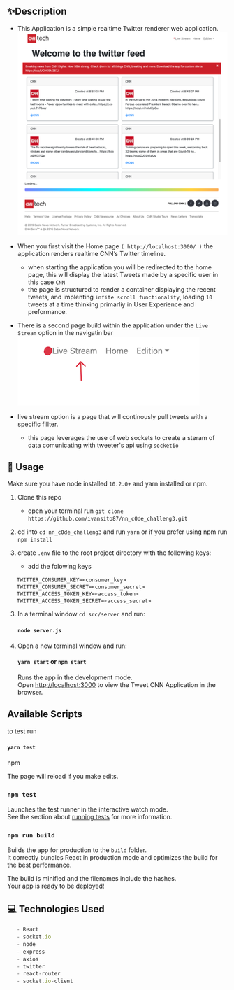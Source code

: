## ✨Description

- This Application is a simple realtime Twitter renderer web application.
   ![Screenshot](src/assets/preivew_o.png)


- When you first visit the Home page `( http://localhost:3000/ )` the application renders realtime CNN’s Twitter timeline. 
   - when starting the application you will be redirected to the home page, this will display the latest Tweets made by a specific user in this case `CNN`
   - the page is structured to render a container displaying the recent tweets, and implenting `infite scroll functionality`, loading `10` tweets at a time thinking primarliy in User Experience and preformance. 

- There is a second page build within the application under the `Live Stream` option in the navigatin bar
   ![Screenshot](src/assets/screen_shot1.png)

- live stream option is a page that will continously pull tweets with a specific fillter. 
   - this page leverages the use of web sockets to create a steram of data comunicating with tweeter's api using `socketio`

## 🚀 Usage

Make sure you have node installed `10.2.0+` and yarn installed or npm.

1. Clone this repo 
   - open your terminal run `git clone https://github.com/ivansito87/nn_c0de_challeng3.git`

2. cd into `cd nn_c0de_challeng3` and run `yarn` or if you prefer using npm run `npm install`

3. create `.env` file to the root project directory with the following keys:
   - add the folowing keys
```shell
   TWITTER_CONSUMER_KEY=<consumer_key>
   TWITTER_CONSUMER_SECRET=<consumer_secret>
   TWITTER_ACCESS_TOKEN_KEY=<access_token>
   TWITTER_ACCESS_TOKEN_SECRET=<access_secret>
```
3. In a terminal window `cd src/server` and run:
   #### `node server.js`

4. Open a new terminal window and run:
   #### `yarn start` or `npm start`
   Runs the app in the development mode.<br>
   Open [http://localhost:3000](http://localhost:3000) to view the Tweet CNN Application in the browser.

## Available Scripts
to test run 
#### `yarn test`
npm 

The page will reload if you make edits.<br>
### `npm test`

Launches the test runner in the interactive watch mode.<br>
See the section about [running tests](#running-tests) for more information.

### `npm run build`

Builds the app for production to the `build` folder.<br>
It correctly bundles React in production mode and optimizes the build for the best performance.

The build is minified and the filenames include the hashes.<br>
Your app is ready to be deployed!

## 💻 Technologies Used
   ```javascript
      - React
      - socket.io 
      - node 
      - express
      - axios
      - twitter
      - react-router
      - socket.io-client
   ```   